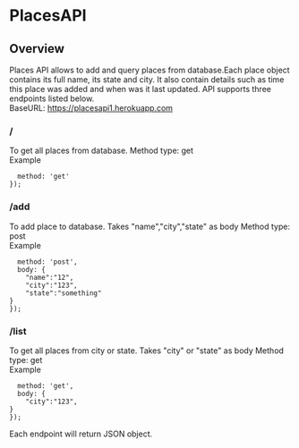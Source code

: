 # PlacesAPI
## Overview
Places API allows to add and query places from database.Each place object contains its full name, its state and city. It also contain details such as time this place was added and when was it last updated. API supports three endpoints listed below.  
BaseURL:
https://placesapi1.herokuapp.com
### / 
To get all places from database.
Method type: get  
Example
``` fetch(url, {
  method: 'get'
});
```  

### /add 
To add place to database.
Takes "name","city","state" as body
Method type: post  
Example
``` fetch(url, {
  method: 'post',
  body: {
    "name":"12",
    "city":"123",
    "state":"something"
}
});
```  
### /list
To get all places from city or state.
Takes "city" or "state" as body
Method type: get  
Example
``` fetch(url, {
  method: 'get',
  body: {
    "city":"123",
}
});
```  
Each endpoint will return JSON object.
